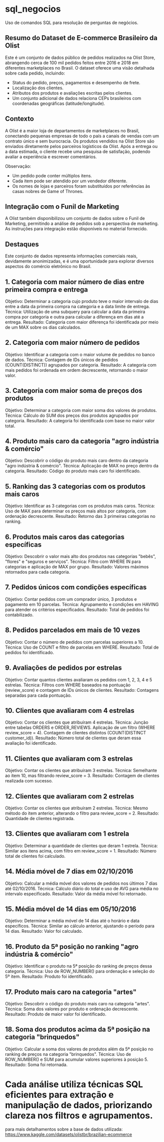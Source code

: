 # sql_negocios
Uso de comandos SQL para resolução de perguntas de negócios.

## Resumo do Dataset de E-commerce Brasileiro da Olist
Este é um conjunto de dados público de pedidos realizados na Olist Store, abrangendo cerca de 100 mil pedidos feitos entre 2016 e 2018 em diferentes marketplaces no Brasil. O dataset oferece uma visão detalhada sobre cada pedido, incluindo:

* Status do pedido, preços, pagamentos e desempenho de frete.
* Localização dos clientes.
* Atributos dos produtos e avaliações escritas pelos clientes.
* Um conjunto adicional de dados relaciona CEPs brasileiros com coordenadas geográficas (latitude/longitude).

## Contexto
A Olist é a maior loja de departamentos de marketplaces no Brasil, conectando pequenas empresas de todo o país a canais de vendas com um contrato único e sem burocracia. Os produtos vendidos na Olist Store são enviados diretamente pelos parceiros logísticos da Olist. Após a entrega ou a data estimada, o cliente recebe uma pesquisa de satisfação, podendo avaliar a experiência e escrever comentários.

Observação:
* Um pedido pode conter múltiplos itens.
* Cada item pode ser atendido por um vendedor diferente.
* Os nomes de lojas e parceiros foram substituídos por referências às casas nobres de Game of Thrones.

## Integração com o Funil de Marketing
A Olist também disponibilizou um conjunto de dados sobre o Funil de Marketing, permitindo a análise de pedidos sob a perspectiva de marketing. As instruções para integração estão disponíveis no material fornecido.

## Destaques
Este conjunto de dados representa informações comerciais reais, devidamente anonimizadas, e é uma oportunidade para explorar diversos aspectos do comércio eletrônico no Brasil.

## 1. Categoria com maior número de dias entre primeira compra e entrega
Objetivo: Determinar a categoria cujo produto teve o maior intervalo de dias entre a data da primeira compra na categoria e a data limite de entrega.
Técnica: Utilização de uma subquery para calcular a data da primeira compra por categoria e outra para calcular a diferença em dias até a entrega.
Resultado: Categoria com maior diferença foi identificada por meio de um MAX sobre os dias calculados.

## 2. Categoria com maior número de pedidos
Objetivo: Identificar a categoria com o maior volume de pedidos no banco de dados.
Técnica: Contagem de IDs únicos de pedidos (COUNT(DISTINCT)) agrupados por categoria.
Resultado: A categoria com mais pedidos foi ordenada em ordem decrescente, retornando o maior valor.

## 3. Categoria com maior soma de preços dos produtos
Objetivo: Determinar a categoria com maior soma dos valores de produtos.
Técnica: Cálculo do SUM dos preços dos produtos agrupados por categoria.
Resultado: A categoria foi identificada com base no maior valor total.

## 4. Produto mais caro da categoria "agro indústria & comércio"
Objetivo: Descobrir o código do produto mais caro dentro da categoria "agro indústria & comércio".
Técnica: Aplicação de MAX no preço dentro da categoria.
Resultado: Código do produto mais caro foi identificado.

## 5. Ranking das 3 categorias com os produtos mais caros
Objetivo: Identificar as 3 categorias com os produtos mais caros.
Técnica: Uso de MAX para determinar os preços mais altos por categoria, com ordenação decrescente.
Resultado: Retorno das 3 primeiras categorias no ranking.

## 6. Produtos mais caros das categorias específicas
Objetivo: Descobrir o valor mais alto dos produtos nas categorias "bebês", "flores" e "seguros e serviços".
Técnica: Filtro com WHERE IN para categorias e aplicação de MAX por grupo.
Resultado: Valores máximos retornados para cada categoria.

## 7. Pedidos únicos com condições específicas
Objetivo: Contar pedidos com um comprador único, 3 produtos e pagamento em 10 parcelas.
Técnica: Agrupamento e condições em HAVING para atender os critérios especificados.
Resultado: Total de pedidos foi contabilizado.

## 8. Pedidos parcelados em mais de 10 vezes
Objetivo: Contar o número de pedidos com parcelas superiores a 10.
Técnica: Uso de COUNT e filtro de parcelas em WHERE.
Resultado: Total de pedidos foi identificado.

## 9. Avaliações de pedidos por estrelas
Objetivo: Contar quantos clientes avaliaram os pedidos com 1, 2, 3, 4 e 5 estrelas.
Técnica: Filtros com WHERE baseados na pontuação (review_score) e contagem de IDs únicos de clientes.
Resultado: Contagens separadas para cada pontuação.

## 10. Clientes que avaliaram com 4 estrelas
Objetivo: Contar os clientes que atribuíram 4 estrelas.
Técnica:
Junção entre tabelas ORDERS e ORDER_REVIEWS.
Aplicação de um filtro (WHERE review_score = 4).
Contagem de clientes distintos (COUNT(DISTINCT customer_id)).
Resultado: Número total de clientes que deram essa avaliação foi identificado.

## 11. Clientes que avaliaram com 3 estrelas
Objetivo: Contar os clientes que atribuíram 3 estrelas.
Técnica: Semelhante ao item 10, mas filtrando review_score = 3.
Resultado: Contagem de clientes realizada com sucesso.

## 12. Clientes que avaliaram com 2 estrelas
Objetivo: Contar os clientes que atribuíram 2 estrelas.
Técnica: Mesmo método do item anterior, alterando o filtro para review_score = 2.
Resultado: Quantidade de clientes registrada.

## 13. Clientes que avaliaram com 1 estrela
Objetivo: Determinar a quantidade de clientes que deram 1 estrela.
Técnica: Similar aos itens acima, com filtro em review_score = 1.
Resultado: Número total de clientes foi calculado.

## 14. Média móvel de 7 dias em 02/10/2016
Objetivo: Calcular a média móvel dos valores de pedidos nos últimos 7 dias até 02/10/2016.
Técnica: Cálculo diário do total e uso de AVG para média no intervalo especificado.
Resultado: Valor da média móvel foi retornado.

## 15. Média móvel de 14 dias em 05/10/2016
Objetivo: Determinar a média móvel de 14 dias até o horário e data específicos.
Técnica: Similar ao cálculo anterior, ajustando o período para 14 dias.
Resultado: Valor foi calculado.

## 16. Produto da 5ª posição no ranking "agro indústria & comércio"
Objetivo: Identificar o produto na 5ª posição do ranking de preços dessa categoria.
Técnica: Uso de ROW_NUMBER() para ordenação e seleção do 5º item.
Resultado: Produto foi identificado.

## 17. Produto mais caro na categoria "artes"
Objetivo: Descobrir o código do produto mais caro na categoria "artes".
Técnica: Soma dos valores por produto e ordenação decrescente.
Resultado: Produto de maior valor foi identificado.

## 18. Soma dos produtos acima da 5ª posição na categoria "brinquedos"
Objetivo: Calcular a soma dos valores de produtos além da 5ª posição no ranking de preços na categoria "brinquedos".
Técnica: Uso de ROW_NUMBER() e SUM para acumular valores superiores à posição 5.
Resultado: Soma foi retornada.

# Cada análise utiliza técnicas SQL eficientes para extração e manipulação de dados, priorizando clareza nos filtros e agrupamentos.

para mais detalhamentos sobre a base de dados utilizada: https://www.kaggle.com/datasets/olistbr/brazilian-ecommerce
